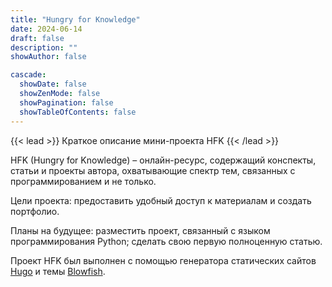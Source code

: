 ```yaml
---
title: "Hungry for Knowledge"
date: 2024-06-14
draft: false
description: ""
showAuthor: false

cascade:
  showDate: false
  showZenMode: false
  showPagination: false
  showTableOfContents: false
---
```


{{< lead >}}
Краткое описание мини-проекта HFK
{{< /lead >}}

HFK (Hungry for Knowledge) – онлайн-ресурс, содержащий конспекты, статьи и проекты автора, охватывающие спектр тем, связанных с программированием и не только.

Цели проекта: предоставить удобный доступ к материалам и создать портфолио.

Планы на будущее: разместить проект, связанный с языком программирования Python; сделать свою первую полноценную статью.

Проект HFK был выполнен с помощью генератора статических сайтов [Hugo](https://gohugo.io/) и темы [Blowfish](https://github.com/nunocoracao/blowfish).
